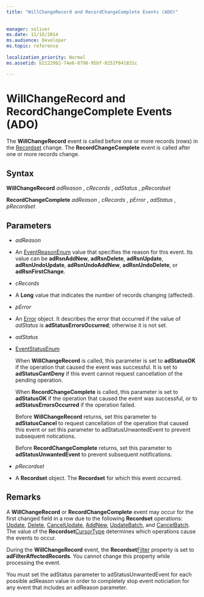 ```yaml
---
title: "WillChangeRecord and RecordChangeComplete Events (ADO)"
 
 
manager: soliver
ms.date: 11/16/2014
ms.audience: Developer
ms.topic: reference
  
localization_priority: Normal
ms.assetid: b21229b2-74e6-0798-95bf-0252f041831c

---
```


# WillChangeRecord and RecordChangeComplete Events (ADO)

The **WillChangeRecord** event is called before one or more records (rows) in the [Recordset](recordset-object-ado.md) change. The **RecordChangeComplete** event is called after one or more records change. 
  
## Syntax

 **WillChangeRecord** *adReason*  ,  *cRecords*  ,  *adStatus*  ,  *pRecordset* 
  
 **RecordChangeComplete** *adReason*  ,  *cRecords*  ,  *pError*  ,  *adStatus*  ,  *pRecordset* 
  
## Parameters

-  *adReason* 
    
- An [EventReasonEnum](eventreasonenum.md) value that specifies the reason for this event. Its value can be **adRsnAddNew**, **adRsnDelete**, **adRsnUpdate**, **adRsnUndoUpdate**, **adRsnUndoAddNew**, **adRsnUndoDelete**, or **adRsnFirstChange**. 
    
-  *cRecords* 
    
- A **Long** value that indicates the number of records changing (affected). 
    
-  *pError* 
    
- An [Error](error-object-ado.md) object. It describes the error that occurred if the value of  *adStatus*  is **adStatusErrorsOccurred**; otherwise it is not set. 
    
-  *adStatus* 
    
- [EventStatusEnum](eventstatusenum.md)
    
    When **WillChangeRecord** is called, this parameter is set to **adStatusOK** if the operation that caused the event was successful. It is set to **adStatusCantDeny** if this event cannot request cancellation of the pending operation. 
    
    When **RecordChangeComplete** is called, this parameter is set to **adStatusOK** if the operation that caused the event was successful, or to **adStatusErrorsOccurred** if the operation failed. 
    
    Before **WillChangeRecord** returns, set this parameter to **adStatusCancel** to request cancellation of the operation that caused this event or set this parameter to adStatusUnwantedEvent to prevent subsequent notications. 
    
    Before **RecordChangeComplete** returns, set this parameter to **adStatusUnwantedEvent** to prevent subsequent notifications. 
    
-  *pRecordset* 
    
- A **Recordset** object. The **Recordset** for which this event occurred. 
    
## Remarks

A **WillChangeRecord** or **RecordChangeComplete** event may occur for the first changed field in a row due to the following **Recordset** operations: [Update](update-method-ado.md), [Delete](delete-method-ado-recordset.md), [CancelUpdate](cancelupdate-method-ado.md), [AddNew](addnew-method-ado.md), [UpdateBatch](updatebatch-method-ado.md), and [CancelBatch](cancelbatch-method-ado.md). The value of the **Recordset**[CursorType](cursortype-property-ado.md) determines which operations cause the events to occur. 
  
During the **WillChangeRecord** event, the **Recordset**[Filter](filter-property-ado.md) property is set to **adFilterAffectedRecords**. You cannot change this property while processing the event. 
  
You must set the adStatus parameter to adStatusUnwantedEvent for each possible adReason value in order to completely stop event noticiation for any event that includes an adReason parameter.
  

